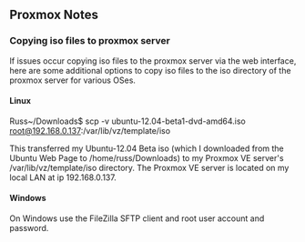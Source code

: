 ## Proxmox Notes

### Copying iso files to proxmox server

If issues occur copying iso files to the proxmox server via the web interface, here are some additional options to copy iso files to the iso directory of the proxmox server for various OSes.

#### Linux

Russ~/Downloads$ scp -v ubuntu-12.04-beta1-dvd-amd64.iso root@192.168.0.137:/var/lib/vz/template/iso

This transferred my Ubuntu-12.04 Beta iso (which I downloaded from the Ubuntu Web Page to /home/russ/Downloads) to my Proxmox VE server's /var/lib/vz/template/iso directory. The Proxmox VE server is located on my local LAN at ip 192.168.0.137.

#### Windows

On Windows use the FileZilla SFTP client and root user account and password.